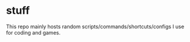 # stuff
This repo mainly hosts random scripts/commands/shortcuts/configs I use for coding and games.
